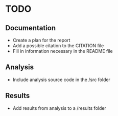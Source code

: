 # TODO

## Documentation
- Create a plan for the report
- Add a possible citation to the CITATION file
- Fill in information necessary in the README file

## Analysis
- Include analysis source code in the /src folder

## Results
- Add results from analysis to a /results folder

